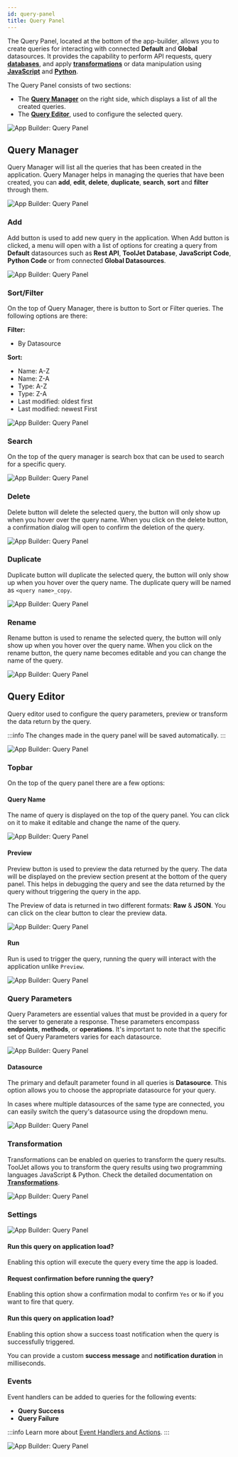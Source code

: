 ```yaml
---
id: query-panel
title: Query Panel
---
```


The Query Panel, located at the bottom of the app-builder, allows you to create queries for interacting with connected **Default** and **Global** datasources. It provides the capability to perform API requests, query **[databases](/docs/data-sources/overview)**, and apply **[transformations](/docs/tutorial/transformations)** or data manipulation using **[JavaScript](/docs/data-sources/run-js)** and **[Python](/docs/data-sources/run-py)**.

The Query Panel consists of two sections:
- The **[Query Manager](#query-manager)** on the right side, which displays a list of all the created queries.
- The **[Query Editor](#query-editor)**, used to configure the selected query.

<div style={{textAlign: 'center'}}>

<img className="screenshot-full" src="/img/v2-beta/app-builder/querypanel/newui2/querypanel.png" alt="App Builder: Query Panel"/>

</div>

## Query Manager

Query Manager will list all the queries that has been created in the application. Query Manager helps in managing the queries that have been created, you can **add**, **edit**, **delete**, **duplicate**, **search**, **sort** and **filter** through them.

<div style={{textAlign: 'center'}}>

<img className="screenshot-full" src="/img/v2-beta/app-builder/querypanel/newui2/querymanager.png" alt="App Builder: Query Panel"/>

</div>

### Add

Add button is used to add new query in the application. When Add button is clicked, a menu will open with a list of options for creating a query from **Default** datasources such as **Rest API**, **ToolJet Database**, **JavaScript Code**, **Python Code** or from connected **Global Datasources**.

<div style={{textAlign: 'center'}}>

<img className="screenshot-full" src="/img/v2-beta/app-builder/querypanel/newui2/addquery.gif" alt="App Builder: Query Panel"/>

</div>

### Sort/Filter

On the top of Query Manager, there is button to Sort or Filter queries. The following options are there:

**Filter:**
- By Datasource

**Sort:**
- Name: A-Z
- Name: Z-A
- Type: A-Z
- Type: Z-A
- Last modified: oldest first
- Last modified: newest First

<div style={{textAlign: 'center'}}>

<img className="screenshot-full" src="/img/v2-beta/app-builder/querypanel/newui2/sortfilter.gif" alt="App Builder: Query Panel"/>

</div>

### Search 

On the top of the query manager is search box that can be used to search for a specific query.

<div style={{textAlign: 'center'}}>

<img className="screenshot-full" src="/img/v2-beta/app-builder/querypanel/newui2/search.gif" alt="App Builder: Query Panel"/>

</div>

### Delete

Delete button will delete the selected query, the button will only show up when you hover over the query name. When you click on the delete button, a confirmation dialog will open to confirm the deletion of the query.

<div style={{textAlign: 'center'}}>

<img className="screenshot-full" src="/img/v2-beta/app-builder/querypanel/newui2/delete.png" alt="App Builder: Query Panel"/>

</div>

### Duplicate

Duplicate button will duplicate the selected query, the button will only show up when you hover over the query name. The duplicate query will be named as `<query name>_copy`.

<div style={{textAlign: 'center'}}>

<img className="screenshot-full" src="/img/v2-beta/app-builder/querypanel/newui2/duplicate.png" alt="App Builder: Query Panel"/>

</div>

### Rename

Rename button is used to rename the selected query, the button will only show up when you hover over the query name. When you click on the rename button, the query name becomes editable and you can change the name of the query.

<div style={{textAlign: 'center'}}>

<img className="screenshot-full" src="/img/v2-beta/app-builder/querypanel/newui2/rename.png" alt="App Builder: Query Panel"/>

</div>

## Query Editor

Query editor used to configure the query parameters, preview or transform the data return by the query.

:::info
The changes made in the query panel will be saved automatically.
:::

<div style={{textAlign: 'center'}}>

<img className="screenshot-full" src="/img/v2-beta/app-builder/querypanel/newui2/editor.png" alt="App Builder: Query Panel"/>

</div>

### Topbar

On the top of the query panel there are a few options:

#### Query Name

The name of query is displayed on the top of the query panel. You can click on it to make it editable and change the name of the query.

<div style={{textAlign: 'center'}}>

<img className="screenshot-full" src="/img/v2-beta/app-builder/querypanel/newui2/renameeditor.gif" alt="App Builder: Query Panel"/>

</div>

#### Preview

Preview button is used to preview the data returned by the query. The data will be displayed on the preview section present at the bottom of the query panel. This helps in debugging the query and see the data returned by the query without triggering the query in the app.

The Preview of data is returned in two different formats: **Raw** & **JSON**. You can click on the clear button to clear the preview data.

<div style={{textAlign: 'center'}}>

<img className="screenshot-full" src="/img/v2-beta/app-builder/querypanel/newui2/preview.gif" alt="App Builder: Query Panel"/>

</div>

#### Run

Run is used to trigger the query, running the query will interact with the application unlike `Preview`.

<div style={{textAlign: 'center'}}>

<img className="screenshot-full" src="/img/v2-beta/app-builder/querypanel/newui2/run.gif" alt="App Builder: Query Panel"/>

</div>

### Query Parameters

Query Parameters are essential values that must be provided in a query for the server to generate a response. These parameters encompass **endpoints**, **methods**, or **operations**. It's important to note that the specific set of Query Parameters varies for each datasource.

<div style={{textAlign: 'center'}}>

<img className="screenshot-full" src="/img/v2-beta/app-builder/querypanel/newui2/params.png" alt="App Builder: Query Panel"/>

</div>

#### Datasource

The primary and default parameter found in all queries is **Datasource**. This option allows you to choose the appropriate datasource for your query.

In cases where multiple datasources of the same type are connected, you can easily switch the query's datasource using the dropdown menu.

<div style={{textAlign: 'center'}}>

<img className="screenshot-full" src="/img/v2-beta/app-builder/querypanel/newui2/switch.png" alt="App Builder: Query Panel"/>

</div>

### Transformation

Transformations can be enabled on queries to transform the query results. ToolJet allows you to transform the query results using two programming languages JavaScript & Python. Check the detailed documentation on **[Transformations](/docs/tutorial/transformations)**.

<div style={{textAlign: 'center'}}>

<img className="screenshot-full" src="/img/v2-beta/app-builder/querypanel/newui2/transform.gif" alt="App Builder: Query Panel"/>

</div>

### Settings

<div style={{textAlign: 'center'}}>

<img className="screenshot-full" src="/img/v2-beta/app-builder/querypanel/newui2/settings.png" alt="App Builder: Query Panel"/>

</div>

#### Run this query on application load?

Enabling this option will execute the query every time the app is loaded.

#### Request confirmation before running the query?

Enabling this option show a confirmation modal to confirm `Yes` or `No` if you want to fire that query.

#### Run this query on application load?

Enabling this option show a success toast notification when the query is successfully triggered.

You can provide a custom **success message** and **notification duration** in milliseconds.

### Events

Event handlers can be added to queries for the following events:

- **Query Success**
- **Query Failure**

:::info
Learn more about [Event Handlers and Actions](/docs/widgets/overview#component-event-handlers).
:::

<div style={{textAlign: 'center'}}>

<img className="screenshot-full" src="/img/v2-beta/app-builder/querypanel/newui2/events.png" alt="App Builder: Query Panel"/>

</div>